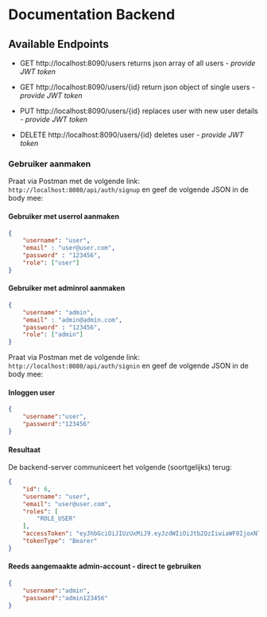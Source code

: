 # Documentation Backend 

## Available Endpoints

* GET http://localhost:8090/users
  returns json array of all users
  *- provide JWT token*

* GET http://localhost:8090/users/{id}
  return json object of single users 
  *- provide JWT token*

* PUT http://localhost:8090/users/{id}
  replaces user with new user details
  *- provide JWT token*
  
* DELETE http://localhost:8090/users/{id}
  deletes user
  *- provide JWT token*

### Gebruiker aanmaken
Praat via Postman met de volgende link: `http://localhost:8080/api/auth/signup` en geef de volgende JSON in de body mee:
#### Gebruiker met userrol aanmaken
```json
{
    "username": "user",
    "email" : "user@user.com",
    "password" : "123456",
    "role": ["user"]
}
```
#### Gebruiker met adminrol aanmaken
```json
{
    "username": "admin",
    "email" : "admin@admin.com",
    "password" : "123456",
    "role": ["admin"]
}
```
Praat via Postman met de volgende link: `http://localhost:8080/api/auth/signin` en geef de volgende JSON in de body mee:
#### Inloggen user
```json
{
    "username":"user",
    "password":"123456"
}
```
#### Resultaat
De backend-server communiceert het volgende (soortgelijks) terug:
```json
{
    "id": 6,
    "username": "user",
    "email": "user@user.com",
    "roles": [
        "ROLE_USER"
    ],
    "accessToken": "eyJhbGciOiJIUzUxMiJ9.eyJzdWIiOiJtb2QzIiwiaWF0IjoxNTk1NTg4MDk0LCJleHAiOjE1OTU2NzQ0OTR9.AgP4vCsgw5TMj_ePbPzMJXWWBNfFphJBHzAvTFyW9fzZ6UL-JO42pRq9puXAOlGh4hTijspAQAS-J8doHqADTA",
    "tokenType": "Bearer"
}
```
#### Reeds aangemaakte admin-account - direct te gebruiken
```json
{
    "username":"admin",
    "password":"admin123456"
}
```
